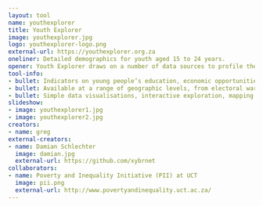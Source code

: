 ```yaml
---
layout: tool
name: youthexplorer
title: Youth Explorer
image: youthexplorer.jpg
logo: youthexplorer-logo.png
external-url: https://youthexplorer.org.za
oneliner: Detailed demographics for youth aged 15 to 24 years.
opener: Youth Explorer draws on a number of data sources to profile the situation of young people and the contexts in which they live.
tool-info:
- bullet: Indicators on young people’s education, economic opportunities, family and living environment, health and more.
- bullet: Available at a range of geographic levels, from electoral wards to local municipalities and district municipalities.
- bullet: Simple data visualisations, interactive exploration, mapping and data downloads.
slideshow:
- image: youthexplorer1.jpg
- image: youthexplorer2.jpg
creators:
- name: greg
external-creators:
- name: Damian Schlechter
  image: damian.jpg
  external-url: https://github.com/xybrnet
collaborators:
- name: Poverty and Inequality Initiative (PII) at UCT
  image: pii.png
  external-url: http://www.povertyandinequality.uct.ac.za/
---
```


